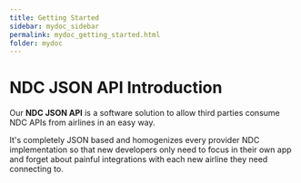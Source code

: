 ```yaml
---
title: Getting Started
sidebar: mydoc_sidebar
permalink: mydoc_getting_started.html
folder: mydoc
---
```


# NDC JSON API Introduction

Our **NDC JSON API** is a software solution to allow third parties consume NDC APIs from airlines in an easy way.

It's completely JSON based and homogenizes every provider NDC implementation so that new developers only need to focus in their own app and forget about painful integrations with each new airline they need connecting to.
